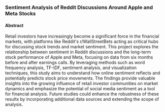 ### Sentiment Analysis of Reddit Discussions Around Apple and Meta Stocks

#### Abstract  
Retail investors have increasingly become a significant force in the financial markets, with platforms like Reddit's r/WallStreetBets acting as critical hubs for discussing stock trends and market sentiment. This project explores the relationship between sentiment in Reddit discussions and the long-term stock performance of Apple and Meta, focusing on data from six months before and after earnings calls. By leveraging methods such as word frequency analysis, TF-IDF, sentiment analysis, and visualization techniques, this study aims to understand how online sentiment reflects and potentially predicts stock price movements. The findings provide valuable insights into the growing influence of retail investor communities on market dynamics and emphasize the potential of social media sentiment as a tool for financial analysis. Future studies could enhance the robustness of these results by incorporating additional data sources and extending the scope of analysis.
